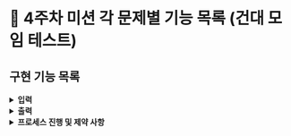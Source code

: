 # :pushpin: 4주차 미션 각 문제별 기능 목록 (건대 모임 테스트)

## 구현 기능 목록

<details>
<summary><b>입력</b></summary>
<div markdown="1">

- [ ] 다리길이 숫자로 입력받기
> - [ ] 3이상 20 이하의 숫자 입력 받기
> - [ ] 다리를 생성할 때 위 칸과 아래 칸 중 건널 수 있는 칸은 0과 1 중 무작위 값을 이용해서 정한다
> - [ ] 위 칸을 건널 수 있는 경우 U, 아래 칸을 건널 수 있는 경우 D값으로 나타낸다.
> - [ ] 무작위 값이 0인 경우 아래 칸, 1인 경우 위 칸이 건널 수 있는 칸이 된다.

- [ ] 다리 생성 시 플레이어가 이동 할 칸 선택
> - [ ] 위칸은 U, 아래칸은 D로 입력 받기 (대문자) 
> - [ ] 이동한 칸 건널 수 있는 여부 `O` 또는 `X`로  표시하기

- [ ] 다리 건너다 실패 시 재시작 / 종료 메세지 받기(R : 재시작 / Q : 종료)
> - [ ] 재시작 시 처음 만든 다리 재사용
> - [ ] 총 시도 횟수는 첫 시도 포함 해 게임 종료 할 때까지 시도한 횟수


- [ ] 예외처리
> - [ ] 다리 생성 시 3~20 값 이외의 값 예외 처리
> - [ ] 라운드 마다 이동할 칸 입력 받을 시 U,D 이외의 값 예외 처리
> - [ ] 게임 실패 시 R, Q 이외의 값 예외처리
> - [ ] 사용자가 잘못된 값 입력 경우 `IllegalArgumentException` 발생 시키기
> - [ ] "[ERROR]"로 시작하는 에러 메시지를 출력 후 그 부분부터 입력 다시 입력 받기

</div>
</details>


<details>
<summary><b>출력</b></summary>
<div markdown="1">

- [ ] 게임 시작 문구 출력 : `다리 건너기 게임을 시작합니다.` 
- [ ] 게임 종료 문구 출력 : 다음와 같이 작성
``` 
최종 게임 결과
[ O |   |   ]
[   | O | O ]

게임 성공 여부: 성공
총 시도한 횟수: 2
```
- [ ] 출력 형식 지키기
> - [ ] 이동할 수 있는 칸 선택 시 O 표기
> - [ ] 이동할 수 없는 칸을 선택 시 X 표시
> - [ ] 선택하지 않은 칸 공백 한 칸으로 표시
> - [ ] 다리의 시작은 `[`, 다리의 끝은 `]`으로 표시
> - [ ] 다리 칸의 구분은 `|`(앞뒤 공백 포함) 문자열로 구분
> - [ ] 현재까지 건넌 다리를 모두 출력

- [ ] 예외처리
> - [ ] 예외사항 시 "[ERROR]"로 시작하는 에러 문구 출력

</div>
</details>


<details>
<summary><b>프로세스 진행 및 제약 사항</b></summary>
<div markdown="1">

- [x] 다리만들기 - BridgeMaker 클래스
- [ ] domain의 내용을 합쳐 controller에서 처리
- Application에서는 controller를 참고해 실행하는 로직만 구현
</div>
</details>



